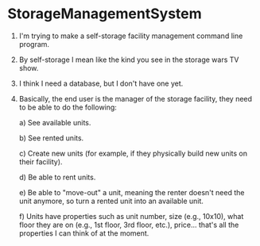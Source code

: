 # StorageManagementSystem
1. I'm trying to make a self-storage facility management command line program.
2. By self-storage I mean like the kind you see in the storage wars TV show.
3. I think I need a database, but I don't have one yet.
4. Basically, the end user is the manager of the storage facility, they need to be able to do the following: 

   a) See available units. 

   b) See rented units. 

   c) Create new units (for example, if they physically build new units on their facility).

   d) Be able to rent units.

   e) Be able to "move-out" a unit, meaning the renter doesn't need the unit anymore, so turn a rented unit into an available unit.

   f) Units have properties such as unit number, size (e.g., 10x10), what floor they are on (e.g., 1st floor, 3rd floor, etc.), price... that's all the properties I can think of         at the moment.



